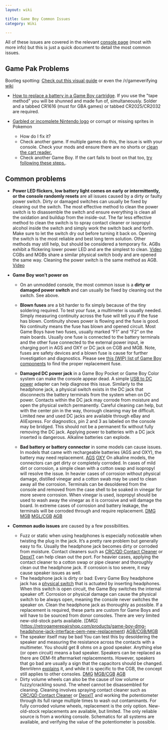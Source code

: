 ```yaml
---
layout: wiki

title: Game Boy Common Issues
category: Wiki

---
```

All of these issues are covered in the relevant [console page](../consoles) (most with more info) but this is just a quick document to detail the most common issues.
 

## **Game Pak Problems**

Bootleg spotting: [Check out this visual guide](gamechecker) or even the /r/gameverifying [wiki](https://www.reddit.com/r/gameverifying/wiki/index)

* [How to replace a battery in a Game Boy cartridge](https://www.youtube.com/watch?v=n3FsANHj300). If you use the "tape method" you will be shunned and made fun of, simultaneously. Solder and a tabbed CR1616 (must for GBA games) or tabbed CR2025/CR2032 are required. 
   
* [Garbled or incomplete Nintendo logo](https://i.redd.it/7n5f50urdy821.jpg) or corrupt or missing sprites in Pokemon
	* How do I fix it? 
	 * Check another game. If multiple games do this, the issue is with your console. Check your mods and ensure there are no shorts or [clean the cart reader.](https://www.youtube.com/watch?v=y-gE7t9Mk3w)
	 * Check another Game Boy. If the cart fails to boot on that too, [try following these steps.](https://www.youtube.com/watch?v=0gqNEyQLecQ).

## **Common problems**

* **Power LED flickers, low battery light comes on early or intermittently, or the console randomly resets** are all issues caused by a dirty or faulty power switch.  Dirty or damaged switches can usually be fixed by cleaning out the switch. The most effective method to clean the power switch is to disassemble the switch and ensure everything is clean all the oxidation and buildup from the inside-out. The far less effective method to clean the switch is to spray contact cleaner or isopropyl alcohol inside the switch and simply work the switch back and forth. Make sure to let the switch dry out before turning it back on. Opening the switch is the most reliable and best long term solution. Other methods may still help, but should be considered a temporary fix. AGBs exhibit a flickering lower power LED and are the simplest to clean. [Video](https://www.youtube.com/watch?v=G946mQCkIQc) CGBs and MGBs share a similar physical switch body and are opened the same way. Cleaning the power switch is the same method as AGB. [Video](https://youtu.be/EVTKBHR0vVw)

* **Game Boy won’t power on**
 
    * On an unmodded console, the most common issue is a **dirty or damaged power switch** and can usually be fixed by cleaning out the switch. See above.
 
	* **Blown fuses** are a bit harder to fix simply because of the tiny soldering required. To test your fuse, a multimeter is usually needed. Simply measuring continuity across the fuse will tell you if the fuse has blown. Continuity shows power is flowing and the fuse is good. No continuity means the fuse has blown and opened circuit. Most Game Boys have two fuses, usually marked “F1” and “F2” on the main boards. Usually one fuse is connected to the battery terminals and the other fuse connected to the external power input, ie charging port in AGS and OXY or DC jack on CGB and MGB. Note, fuses are safety devices and a blown fuse is cause for further investigation and diagnostics. Please see [this (WIP) list of Game Boy components](https://docs.google.com/spreadsheets/d/17RfgOaR-P8M0cC5BojwuY52GbZUefLFm82To7ja963o/) to find the proper replacement fuse.
	
	* **Damaged DC power jack** in a Game Boy Pocket or Game Boy Color system can make the console appear dead. A simple [USB to DC power](https://retrogamerepairshop.com/products/jellybelly-game-boy-color-pocket-light-3-3v-usb-cable) adapter can help diagnose this issue. Similarly to the headphone jack, a physical switch exists in the DC jack that disconnects the battery terminals from the system when on DC power. Contacts within the DC jack may corrode from moisture and open the physical switch permanently. Careful cleaning can help, but with the center pin in the way, thorough cleaning may be difficult. Limited new and used DC jacks are available through eBay and AliExpress. For diagnostics, pin 2 and 3 as labeled on the console may be bridged. This should not be a permanent fix without fully removing the DC jack. Applying power to batteries with a DC jack inserted is dangerous. Alkaline batteries can explode.

	* **Bad battery or battery connector** in some models can cause issues. In models that came with rechargeable batteries (AGS and OXY), the battery may need replacement. [AGS](https://www.retromodding.com/products/makho-game-boy-advance-sp-battery) [OXY](https://retrogamerepairshop.com/collections/game-boy-micro/products/game-boy-micro-750mah-high-capacity-replacement-battery-by-makho)
On alkaline models, the connectors can get dirty or completely corroded. In cases of mild dirt or corrosion, a simple clean with a cotton swap and isopropyl will resolve the issue. In heavier cases of corrosion without physical damage, distilled vinegar and a cotton swab may be used to clean away all the corrosion. Terminals can be desoldered from the console and removed from the case shell to be soaked in vinegar for more severe corrosion. When vinegar is used, isopropyl should be used to wash away the vinegar as it is corrosive and will damage the board. In extreme cases of corrosion and battery leakage, the terminals will be corroded through and require replacement. [DMG](https://retrogamerepairshop.com/collections/cloud-game-store/products/game-boy-dmg-original-high-quality-replacement-battery-contact-terminals) [MGB](https://retrogamerepairshop.com/collections/cloud-game-store/products/gbp-game-boy-pocket-high-quality-replacement-battery-contact-terminals) [MGL/CGB](https://retrogamerepairshop.com/collections/cloud-game-store/products/game-boy-color-high-quality-replacement-battery-contact-terminals) [AGB](https://retrogamerepairshop.com/collections/cloud-game-store/products/gba-game-boy-advance-high-quality-replacement-battery-contact-terminals)
 
* **Common audio issues** are caused by a few possibilities.
  
    * Fuzz or static when using headphones is especially noticeable when twisting the plug in the jack. It’s a pretty rare problem but generally easy to fix. Usually the headphone jack becomes dirty or corroded from moisture. Contact cleaners such as [CRC/QD Contact Cleaner](https://www.crcindustries.com/products/qd-174-contact-cleaner-11-wt-oz-02130.html) or [DeoxIT](https://caig.com/deoxit-d-series/) can help clean out the port. For heavier cases, applying the contact cleaner to a cotton swap or pipe cleaner and thoroughly clean out the headphone jack. If corrosion is too severe, it may cause speaker issues as well.
    * The headphone jack is dirty or bad: Every Game Boy headphone jack has a [physical switch](https://imgur.com/Q34epck) that is actuated by inserting headphones. When this switch is open circuit, the Game Boy switches the internal speaker off. Corrosion or physical damage can cause the physical switch to be always open, meaning the console never switches the speaker on. Clean the headphone jack as thoroughly as possible. If a replacement is required, these parts are custom for Game Boys and will have to be sourced from donor consoles. There are very limited new-old-stock parts available. [DMG] (https://retrogamerepairshop.com/products/game-boy-dmg-headphone-jack-interface-oem-new-replacement) [AGB/CGB/MGB]()
    * The speaker itself may be bad You can test this by desoldering the speaker and measuring the resistance across the contacts with a multimeter. You should get 8 ohms on a good speaker. Anything else (or open circuit) means a bad speaker. Speakers can be replaced as there are OEM-fit aftermarket replacemnents. However, speakers that go bad are usually a sign that the capacitors should be changed. BennVenn [explains](https://www.facebook.com/BennVennElectronics/posts/2257279161052191) it, and while it is specific to the CGB, the concept still applies to other consoles. [DMG](https://funnyplaying.com/collections/product/products/clear-dmg-speaker) [MGB/CGB](https://funnyplaying.com/collections/product/products/clear-gbc-mgb-speaker) [AGB](https://funnyplaying.com/collections/product/products/clear-gba-speaker)
    * Dirty volume wheels can also be the cause of low volume or fuzzy/crackling sound. The wheel cannot be disassembled for cleaning. Cleaning involves spraying contact cleaner such as [CRC/QD Contact Cleaner](https://www.crcindustries.com/products/qd-174-contact-cleaner-11-wt-oz-02130.html) or [DeoxIT](https://caig.com/deoxit-d-series/) and working the potentiometer through its full range multiple times to wash out contaminants. For fully corroded volume wheels, replacement is the only option. New-old-stock replacements are available, but limited. The only reliable source is from a working console. Schematics for all systems are available, and verifying the value of the potentiometer is possible. 
